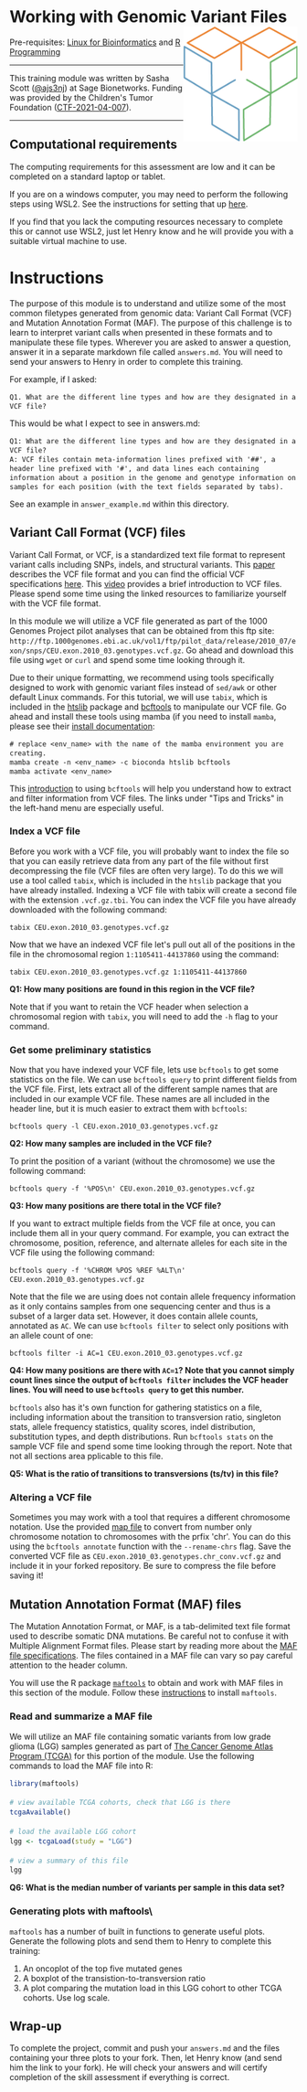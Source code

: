 # Working with Genomic Variant Files <img src="Sage_Logo.png" align="right" alt="Sage Logo" width="200" style = "border: none; float: right;">


Pre-requisites: [Linux for Bioinformatics](https://github.com/Bioinformatics-Research-Network/skill-assessments/tree/main/Linux%20for%20Bioinformatics) and 
[R Programming](https://github.com/Bioinformatics-Research-Network/skill-assessments/tree/main/R%20Programming)

---

This training module was written by Sasha Scott ([@ajs3nj](https://github.com/ajs3nj)) at Sage Bionetworks. Funding was provided by the Children's Tumor Foundation ([CTF-2021-04-007](https://doi.org/10.48105/pc.gr.150998)). 

---


## Computational requirements

The computing requirements for this assessment are low and it can be completed on a standard laptop or tablet.

If you are on a windows computer, you may need to perform the following steps using WSL2. See the instructions for setting that up [here](https://learn.microsoft.com/en-us/windows/wsl/install).

If you find that you lack the computing resources necessary to complete this or cannot use WSL2, just let Henry know and he will provide you with a suitable virtual machine to use.

# Instructions

The purpose of this module is to understand and utilize some of the most common filetypes generated from genomic data: Variant Call Format (VCF) and Mutation Annotation Format (MAF). The purpose of this challenge is to learn to interpret variant calls when presented in these formats and to manipulate these file types. Wherever you are asked to answer a question, answer it in a separate markdown file called `answers.md`. You will need to send your answers to Henry in order to complete this training.

For example, if I asked:

    Q1. What are the different line types and how are they designated in a VCF file?

This would be what I expect to see in answers.md:

    Q1: What are the different line types and how are they designated in a VCF file?
    A: VCF files contain meta-information lines prefixed with '##', a header line prefixed with '#', and data lines each containing information about a position in the genome and genotype information on samples for each position (with the text fields separated by tabs).

See an example in `answer_example.md` within this directory.


## Variant Call Format (VCF) files

Variant Call Format, or VCF, is a standardized text file format to represent variant calls including SNPs, indels, and structural variants. This [paper](https://www.ncbi.nlm.nih.gov/pmc/articles/PMC3137218/) describes the VCF file format and you can find the official VCF specifications [here](https://github.com/samtools/hts-specs/blob/master/VCFv4.3.pdf). This [video](https://www.youtube.com/watch?v=Qgb4Ja5VnUQ) provides a brief introduction to VCF files. Please spend some time using the linked resources to familiarize yourself with the VCF file format.

In this module we will utilize a VCF file generated as part of the 1000 Genomes Project pilot analyses that can be obtained from this ftp site: `http://ftp.1000genomes.ebi.ac.uk/vol1/ftp/pilot_data/release/2010_07/exon/snps/CEU.exon.2010_03.genotypes.vcf.gz`. Go ahead and download this file using `wget` or `curl` and spend some time looking through it.

Due to their unique formatting, we recommend using tools specifically designed to work with genomic variant files instead of `sed/awk` or other default Linux commands. For this tutorial, we will use `tabix`, which is included in the [htslib](https://github.com/samtools/htslib) package and [bcftools](https://github.com/samtools/bcftools) to manipulate our VCF file. Go ahead and install these tools using mamba (if you need to install `mamba`, please see their [install documentation](https://mamba.readthedocs.io/en/latest/installation.html):

```shell
# replace <env_name> with the name of the mamba environment you are creating.
mamba create -n <env_name> -c bioconda htslib bcftools
mamba activate <env_name>
```

This [introduction](https://samtools.github.io/bcftools/howtos/index.html) to using `bcftools` will help you understand how to extract and filter information from VCF files. The links under "Tips and Tricks" in the left-hand menu are especially useful.

### Index a VCF file

Before you work with a VCF file, you will probably want to index the file so that you can easily retrieve data from any part of the file without first decompressing the file (VCF files are often very large). To do this we will use a tool called `tabix`, which is included in the `htslib` package that you have already installed. Indexing a VCF file with tabix will create a second file with the extension `.vcf.gz.tbi`. You can index the VCF file you have already downloaded with the following command:

```shell
tabix CEU.exon.2010_03.genotypes.vcf.gz
```

Now that we have an indexed VCF file let's pull out all of the positions in the file in the chromosomal region `1:1105411-44137860` using the command:

```shell
tabix CEU.exon.2010_03.genotypes.vcf.gz 1:1105411-44137860
```

**Q1: How many positions are found in this region in the VCF file?**

Note that if you want to retain the VCF header when selection a chromosomal region with `tabix`, you will need to add the `-h` flag to your command.


### Get some preliminary statistics

Now that you have indexed your VCF file, lets use `bcftools` to get some statistics on the file. We can use `bcftools query` to print different fields from the VCF file. First, lets extract all of the different sample names that are included in our example VCF file. These names are all included in the header line, but it is much easier to extract them with `bcftools`:

```shell
bcftools query -l CEU.exon.2010_03.genotypes.vcf.gz 
```

**Q2: How many samples are included in the VCF file?**


To print the position of a variant (without the chromosome) we use the following command:

```shell
bcftools query -f '%POS\n' CEU.exon.2010_03.genotypes.vcf.gz
```

**Q3: How many positions are there total in the VCF file?**


If you want to extract multiple fields from the VCF file at once, you can include them all in your query command. For example, you can extract the chromosome, position, reference, and alternate alleles for each site in the VCF file using the following command:

```shell
bcftools query -f '%CHROM %POS %REF %ALT\n' CEU.exon.2010_03.genotypes.vcf.gz
```

Note that the file we are using does not contain allele frequency information as it only contains samples from one sequencing center and thus is a subset of a larger data set. However, it does contain allele counts, annotated as `AC`. We can use `bcftools filter` to select only positions with an allele count of one:

```shell
bcftools filter -i AC=1 CEU.exon.2010_03.genotypes.vcf.gz 
```

**Q4: How many positions are there with `AC=1`? Note that you cannot simply count lines since the output of `bcftools filter` includes the VCF header lines. You will need to use `bcftools query` to get this number.**

`bcftools` also has it's own function for gathering statistics on a file, including information about the transition to transversion ratio, singleton stats, allele frequency statistics, quality scores, indel distribution, substitution types, and depth distributions. Run `bcftools stats` on the sample VCF file and spend some time looking through the report. Note that not all sections area pplicable to this file.

**Q5: What is the ratio of transitions to transversions (ts/tv) in this file?**


### Altering a VCF file
Sometimes you may work with a tool that requires a different chromosome notation. Use the provided [map file](chr_name_conv.txt) to convert from number only chromosome notation to chromosomes with the prfix 'chr'. You can do this using the `bcftools annotate` function with the `--rename-chrs` flag. Save the converted VCF file as `CEU.exon.2010_03.genotypes.chr_conv.vcf.gz` and include it in your forked repository. Be sure to compress the file before saving it!


## Mutation Annotation Format (MAF) files
The Mutation Annotation Format, or MAF, is a tab-delimited text file format used to describe somatic DNA mutations. Be careful not to confuse it with Multiple Alignment Format files. Please start by reading more about the [MAF file specifications](https://docs.gdc.cancer.gov/Data/File_Formats/MAF_Format/). The files contained in a MAF file can vary so pay careful attention to the header column.

You will use the R package [`maftools`](https://bioconductor.org/packages/release/bioc/vignettes/maftools/inst/doc/maftools.html) to obtain and work with MAF files in this section of the module. Follow these [instructions](https://bioconductor.org/packages/release/bioc/vignettes/maftools/inst/doc/maftools.html#4_Installation) to install `maftools`.

### Read and summarize a MAF file
We will utilize an MAF file containing somatic variants from low grade glioma (LGG) samples generated as part of [The Cancer Genome Atlas Program (TCGA)](https://doi.org/10.1016/j.cels.2018.03.002) for this portion of the module. Use the following commands to load the MAF file into R:

```R
library(maftools)

# view available TCGA cohorts, check that LGG is there
tcgaAvailable()

# load the available LGG cohort
lgg <- tcgaLoad(study = "LGG")

# view a summary of this file
lgg
```

**Q6: What is the median number of variants per sample in this data set?**

### Generating plots with maftools\

`maftools` has a number of built in functions to generate useful plots. Generate the following plots and send them to Henry to complete this training:
1. An oncoplot of the top five mutated genes
2. A boxplot of the transistion-to-transversion ratio
3. A plot comparing the mutation load in this LGG cohort to other TCGA cohorts. Use log scale.

## Wrap-up

To complete the project, commit and push your `answers.md` and the files containing your three plots to your fork. Then, let Henry know (and send him the link to your fork). He will check your answers and will certify completion of the skill assessment if everything is correct.
